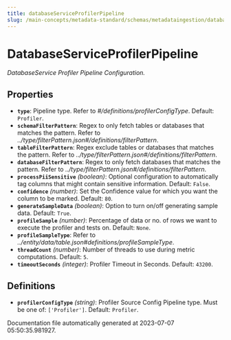 ```yaml
---
title: databaseServiceProfilerPipeline
slug: /main-concepts/metadata-standard/schemas/metadataingestion/databaseserviceprofilerpipeline
---
```


# DatabaseServiceProfilerPipeline

*DatabaseService Profiler Pipeline Configuration.*

## Properties

- **`type`**: Pipeline type. Refer to *#/definitions/profilerConfigType*. Default: `Profiler`.
- **`schemaFilterPattern`**: Regex to only fetch tables or databases that matches the pattern. Refer to *../type/filterPattern.json#/definitions/filterPattern*.
- **`tableFilterPattern`**: Regex exclude tables or databases that matches the pattern. Refer to *../type/filterPattern.json#/definitions/filterPattern*.
- **`databaseFilterPattern`**: Regex to only fetch databases that matches the pattern. Refer to *../type/filterPattern.json#/definitions/filterPattern*.
- **`processPiiSensitive`** *(boolean)*: Optional configuration to automatically tag columns that might contain sensitive information. Default: `False`.
- **`confidence`** *(number)*: Set the Confidence value for which you want the column to be marked. Default: `80`.
- **`generateSampleData`** *(boolean)*: Option to turn on/off generating sample data. Default: `True`.
- **`profileSample`** *(number)*: Percentage of data or no. of rows we want to execute the profiler and tests on. Default: `None`.
- **`profileSampleType`**: Refer to *../entity/data/table.json#definitions/profileSampleType*.
- **`threadCount`** *(number)*: Number of threads to use during metric computations. Default: `5`.
- **`timeoutSeconds`** *(integer)*: Profiler Timeout in Seconds. Default: `43200`.
## Definitions

- **`profilerConfigType`** *(string)*: Profiler Source Config Pipeline type. Must be one of: `['Profiler']`. Default: `Profiler`.


Documentation file automatically generated at 2023-07-07 05:50:35.981927.
